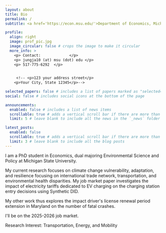 ```yaml
---
layout: about
title: Bio
permalink: /
subtitle: <a href='https://econ.msu.edu/'>Department of Economics, Michigan State Univeristy</a>.<br> Dual Majoring in Environmental Science and Policy.

profile:
  align: right
  image: prof_pic.jpg
  image_circular: false # crops the image to make it circular
  more_info: >
    <p> Contact:             </p>
    <p> jungja10 (at) msu (dot) edu </p>
    <p> 517-775-6292  </p>

   
     <!-- <p>123 your address street</p>
    <p>Your City, State 12345</p>-->

selected_papers: false # includes a list of papers marked as "selected={true}"
social: false # includes social icons at the bottom of the page

announcements:
  enabled: false # includes a list of news items
  scrollable: true # adds a vertical scroll bar if there are more than 3 news items
  limit: 5 # leave blank to include all the news in the `_news` folder

latest_posts:
  enabled: false
  scrollable: true # adds a vertical scroll bar if there are more than 3 new posts items
  limit: 3 # leave blank to include all the blog posts
---
```


I am a PhD student in Economics, dual majoring Environmental Science and Policy at Michigan State University. 

My current research focuses on climate change vulnerability, adaptation, and resilience focusing on international trade network, transportation, and environmental health disparities.  My job market paper investigates the impact of electricity tariffs dedicated to EV charging on the charging station entry decisions using Synthetic DID. 

My other work thus explores the impact driver's license renewal period extension in Maryland on the number of fatal crashes.

I'll be on the 2025-2026 job market.

Research Interest: Transportation, Energy, and Mobility

<!--Link to your favorite [subreddit](http://reddit.com). You can put a picture in, too. The code is already in, just name your picture `prof_pic.jpg` and put it in the `img/` folder.

Put your address / P.O. box / other info right below your picture. You can also disable any of these elements by editing `profile` property of the YAML header of your `_pages/about.md`. Edit `_bibliography/papers.bib` and Jekyll will render your [publications page](/al-folio/publications/) automatically.

Link to your social media connections, too. This theme is set up to use [Font Awesome icons](https://fontawesome.com/) and [Academicons](https://jpswalsh.github.io/academicons/), like the ones below. Add your Facebook, Twitter, LinkedIn, Google Scholar, or just disable all of them.-->
